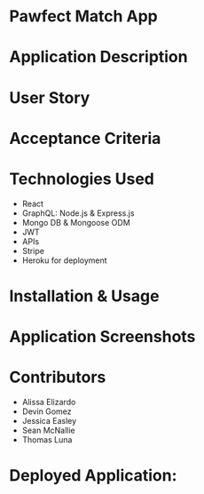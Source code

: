 # Pawfect Match App

# Application Description

# User Story

# Acceptance Criteria

# Technologies Used
* React
* GraphQL: Node.js & Express.js
* Mongo DB & Mongoose ODM
* JWT
* APIs
* Stripe 
* Heroku for deployment

# Installation & Usage

# Application Screenshots

# Contributors
* Alissa Elizardo
* Devin Gomez
* Jessica Easley
* Sean McNallie
* Thomas Luna

# Deployed Application: 
